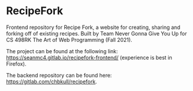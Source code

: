 # RecipeFork

Frontend repository for Recipe Fork, a website for creating, sharing and forking off of existing recipes. Built by Team Never Gonna Give You Up for CS 498RK The Art of Web Programming (Fall 2021).

The project can be found at the following link: https://seanmc4.gitlab.io/recipefork-frontend/ (experience is best in Firefox).

The backend repository can be found here: https://gitlab.com/chbkull/recipefork.